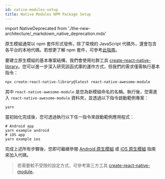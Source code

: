 ```yaml
---
id: native-modules-setup
title: Native Modules NPM Package Setup
---
```


import NativeDeprecated from './the-new-architecture/\_markdown_native_deprecation.mdx'

<NativeDeprecated />

原生模組通常以 npm 套件形式發佈，除了常規的 JavaScript 代碼外，還會包含各平台的本地代碼。若想更了解 npm 套件，可參考[此指南](https://docs.npmjs.com/packages-and-modules/contributing-packages-to-the-registry)。

要建立原生模組的基本專案結構，我們會使用社群工具 [create-react-native-library](https://github.com/callstack/react-native-builder-bob)。您可以進一步深入研究該函式庫的運作方式，但我們的需求僅需執行基本指令：

```shell
npx create-react-native-library@latest react-native-awesome-module
```

其中 `react-native-awesome-module` 是您為新模組命名的名稱。執行後，您需進入 `react-native-awesome-module` 資料夾，並透過以下指令啟動範例專案：

```shell
yarn
```

當初始化完成後，您可透過執行以下任一指令來啟動範例應用程式：

```shell
# Android app
yarn example android
# iOS app
yarn example ios
```

完成上述所有步驟後，您即可繼續參閱 [Android 原生模組](native-modules-android) 或 [iOS 原生模組](native-modules-ios) 指南來加入代碼。

> 若需要較不受限的設定方式，可參考第三方工具 [create-react-native-module](https://github.com/brodybits/create-react-native-module)。